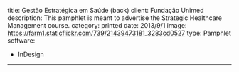 title: Gestão Estratégica em Saúde (back)
client: Fundação Unimed
description: This pamphlet is meant to advertise the Strategic Healthcare Management course.
category: printed
date: 2013/9/1
image: https://farm1.staticflickr.com/739/21439473181_3283cd0527
type: Pamphlet
software:
- InDesign
---
